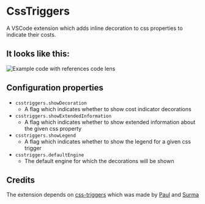 # CssTriggers

A VSCode extension which adds inline decoration to css properties to indicate their costs.

## It looks like this:
![Example code with references code lens](https://raw.githubusercontent.com/kisstkondoros/csstriggers/master/screenshot.png)

## Configuration properties

- `csstriggers.showDecoration`
  - A flag which indicates whether to show cost indicator decorations
- `csstriggers.showExtendedInformation`
  - A flag which indicates whether to show extended information about the given css property
- `csstriggers.showLegend`
  - A flag which indicates whether to show the legend for a given css trigger
- `csstriggers.defaultEngine`
  - The default engine for which the decorations will be shown

## Credits
The extension depends on [css-triggers](https://csstriggers.com/) which was made by [Paul](https://twitter.com/aerotwist) and [Surma](https://twitter.com/DasSurma)
